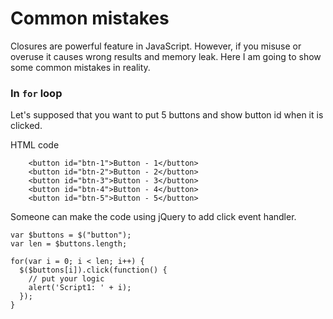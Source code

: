 
# Common mistakes

Closures are powerful feature in JavaScript. However, if you misuse or overuse it causes wrong results and memory leak. Here I am going to show some common mistakes in reality.

### In `for` loop

Let's supposed that you want to put 5 buttons and show button id when it is clicked.

HTML code
```
    <button id="btn-1">Button - 1</button>
    <button id="btn-2">Button - 2</button>
    <button id="btn-3">Button - 3</button>
    <button id="btn-4">Button - 4</button>
    <button id="btn-5">Button - 5</button>
```

Someone can make the code using jQuery to add click event handler.

```
var $buttons = $("button");
var len = $buttons.length;

for(var i = 0; i < len; i++) {
  $($buttons[i]).click(function() {
    // put your logic
    alert('Script1: ' + i);
  });
}
```
